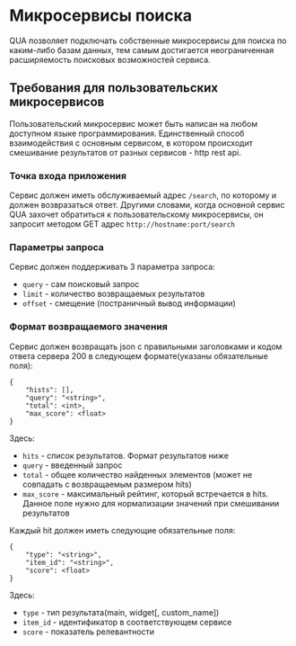# Микросервисы поиска


QUA позволяет подключать собственные микросервисы для поиска по каким-либо
базам данных, тем самым достигается неограниченная расширяемость поисковых
возможностей сервиса.


## Требования для пользовательских микросервисов

Пользовательский микросервис может быть написан на любом доступном языке
программирования. Единственный способ взаимодействия с основным сервисом, в
котором происходит смешивание результатов от разных сервисов - http rest api.


### Точка входа приложения

Сервис должен иметь обслуживаемый адрес `/search`, по которому и должен
возвразаться ответ. Другими словами, когда основной сервис QUA захочет
обратиться к пользовательскому микросервисы, он запросит методом GET адрес
`http://hostname:port/search`


### Параметры запроса

Сервис должен поддерживать 3 параметра запроса:

- `query` - сам поисковый запрос
- `limit` - количество возвращаемых результатов
- `offset` - смещение (постраничный вывод информации)


### Формат возвращаемого значения

Сервис должен возвращать json с правильными заголовками и кодом
ответа сервера 200 в следующем формате(указаны обязательные поля):

```
{
    "hists": [],
    "query": "<string>",
    "total": <int>,
    "max_score": <float>
}
```

Здесь:

- `hits` - список результатов. Формат результатов ниже
- `query` - введенный запрос
- `total` - общее количество найденных элементов
    (может не совпадать с возвращаемым размером hits)
- `max_score` - максимальный рейтинг, который встречается в hits. Данное поле
    нужно для нормализации значений при смешивании результатов


Каждый hit должен иметь следующие обязательные поля:

```
{
    "type": "<string>",
    "item_id": "<string>",
    "score": <float>
}
```

Здесь:

- `type` - тип результата(main, widget[, custom_name])
- `item_id` - идентификатор в соответствующем сервисе
- `score` - показатель релевантности
